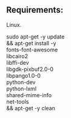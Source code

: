 ## Requirements:
Linux.

sudo apt-get -y update \
    && apt-get install -y \
        fonts-font-awesome \
        libcairo2 \
        libffi-dev \
        libgdk-pixbuf2.0-0 \
        libpango1.0-0 \
        python-dev \
        python-lxml \
        shared-mime-info \
        net-tools\
    && apt-get -y clean

